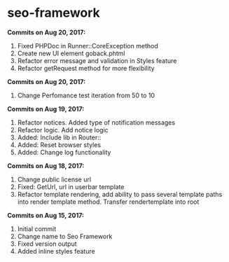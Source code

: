 # seo-framework
**Commits on Aug 20, 2017:**
1. Fixed PHPDoc in Runner::CoreException method
2. Create new UI element goback.phtml
3. Refactor error message and validation in Styles feature
4. Refactor getRequest method for more flexibility

**Commits on Aug 20, 2017:**
1. Change Perfomance test iteration from 50 to 10

**Commits on Aug 19, 2017:**
1. Refactor notices. Added type of notification messages
2. Refactor logic. Add notice logic
3. Added: Include lib in Router::
4. Added: Reset browser styles
5. Added: Change log functionality

**Commits on Aug 18, 2017:**
1. Change public license url
2. Fixed: GetUrl, url in userbar template
3. Refactor template rendering, add ability to pass several template paths into render template method. Transfer rendertemplate into root

**Commits on Aug 15, 2017:**
1. Initial commit
2. Change name to Seo Framework
3. Fixed version output
4. Added inline styles feature
